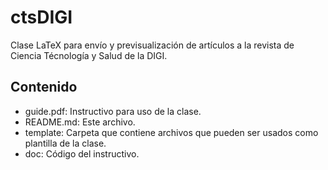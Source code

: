 # ctsDIGI

Clase LaTeX para envío y previsualización de artículos a la revista de Ciencia Técnología y Salud de la DIGI.

## Contenido

- guide.pdf: Instructivo para uso de la clase.
- README.md: Este archivo.
- template: Carpeta que contiene archivos que pueden ser usados como plantilla de la clase.
- doc: Código del instructivo.
